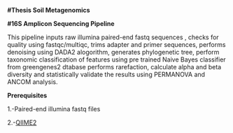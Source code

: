 **#Thesis Soil Metagenomics**


**#16S Amplicon Sequencing Pipeline**


This pipeline inputs raw illumina paired-end fastq sequences , checks for quality using fastqc/multiqc, trims adapter and primer sequences, performs denoising using DADA2 alogorithm, generates phylogenetic tree, perform taxonomic classification of features using pre trained Naive Bayes classifier from greengenes2 dtabase performs rarefaction, calculate alpha and beta diversity and statistically validate the results using PERMANOVA and ANCOM analysis.


**Prerequisites**

1.-Paired-end illumina fastq files

2.-[QIIME2](https://docs.qiime2.org/2023.7/install/)




